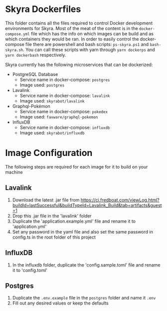 # Skyra Dockerfiles

This folder contains all the files required to control Docker development environments for Skyra. Most of the meat of
the content is in the `docker-compose.yml` file which has the info on which images can be build and as which containers
they would be ran. In order to easily control the docker-compose file there are powershell and bash scripts:
`ps-skyra.ps1` and `bash-skyra.sh`. You can call these scripts with yarn through `yarn dockerps` and `yarn dockerbash`
respectively.

Skyra currently has the following microservices that can be dockerized:

- PostgreSQL Database
  - Service name in docker-compose: `postgres`
  - Image used: `postgres`
- Lavalink
  - Service name in docker-compose: `lavalink`
  - Image used: `skyrabot/lavalink`
- Graphql-Pokémon
  - Service name in docker-compose: `pokedex`
  - Image used: `favware/graphql-pokemon`
- InfluxDB
  - Service name in docker-compose: `influxdb`
  - Image used: `skyrabot/influxdb`

# Image Configuration

The following steps are required for each image for it to build on your machine

## Lavalink

1. Download the latest .jar file from https://ci.fredboat.com/viewLog.html?buildId=lastSuccessful&buildTypeId=Lavalink_Build&tab=artifacts&guest=1
2. Drop this .jar file in the 'lavalink' folder
3. Duplicate the 'application.example.yml' file and rename it to 'application.yml'
4. Set any password in the yaml file and also set the same password in config.ts in the root folder of this project

## InfluxDB

1. In the influxdb folder, duplicate the 'config.sample.toml' file and rename it to 'config.toml'

## Postgres

1. Duplicate the `.env.example` file in the `postgres` folder and name it `.env`
2. Fill out any desired values or keep the defaults
